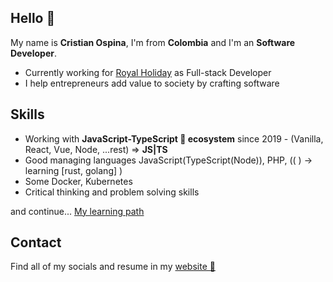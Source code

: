 ## Hello 👋

My name is **Cristian Ospina**, I'm from **Colombia** and I'm an **Software Developer**.

- Currently working for [Royal Holiday](https://royal-holiday.com/) as Full-stack Developer
- I help entrepreneurs add value to society by crafting software

## Skills

- Working with **JavaScript-TypeScript 🤎 ecosystem** since 2019 - (Vanilla, React, Vue, Node, ...rest) => **JS|TS**
- Good managing languages JavaScript(TypeScript(Node)), PHP, (( ) -> learning [rust, golang] )
- Some Docker, Kubernetes
- Critical thinking and problem solving skills

and continue... [My learning path](https://platzi.com/p/CrisOspina)

## Contact

Find all of my socials and resume in my [website 🚀](https://www.cristianospina.dev)
